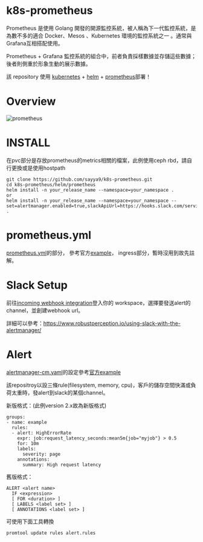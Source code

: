 # k8s-prometheus

Prometheus 是使用 Golang 開發的開源監控系統，被人稱為下一代監控系統，是為數不多的適合 Docker、Mesos 、Kubernetes 環境的監控系統之一 。通常與
Grafana互相搭配使用。

Prometheus + Grafana 監控系統的組合中，前者負責採樣數據並存儲這些數據；後者則側重於形象生動的展示數據。

該 repository 使用 [kubernetes](https://kubernetes.io) + [helm](https://helm.sh/) + [prometheus](https://prometheus.io/)部署！

# Overview
![prometheus](https://prometheus.io/assets/architecture.svg)

INSTALL
=======
在pvc部分是存放prometheus的metrics相關的檔案，此例使用ceph rbd，請自行更換或是使用hostpath

```
git clone https://github.com/sayya9/k8s-prometheus.git
cd k8s-prometheus/helm/prometheus
helm install -n your_release_name --namespace=your_namespace .
or
helm install -n your_release_name --namespace=your_namespace --set=alertmanager.enabled=true,slackApiUrl=https://hooks.slack.com/services/your_webhook .
```

prometheus.yml
=======
[prometheus.yml](https://github.com/sayya9/k8s-prometheus/blob/master/helm/prometheus/templates/prometheus-cm.yaml)的部分，
參考官方[example](https://github.com/prometheus/prometheus/blob/master/documentation/examples/prometheus-kubernetes.yml)，
ingress部分，暫時沒用到故先註解。

Slack Setup
=======

前往[incoming webhook integration](https://my.slack.com/services/new/incoming-webhook)登入你的 workspace，選擇要發送alert的channel，並創建webhook url。

詳細可以參考：https://www.robustperception.io/using-slack-with-the-alertmanager/

Alert
=======
[alertmanager-cm.yaml](https://github.com/sayya9/k8s-prometheus/blob/master/helm/prometheus/templates/alertmanager-cm.yaml)的設定參考[官方example](https://github.com/prometheus/alertmanager/blob/master/doc/examples/simple.yml)

該repositroy以設三條rule(filesystem, memory, cpu)，客戶的儲存空間快滿或負荷太重時，發alert到slack的某個channel。

新版格式：(此例version 2.x故為新版格式)

```
groups:
- name: example
  rules:
  - alert: HighErrorRate
    expr: job:request_latency_seconds:mean5m{job="myjob"} > 0.5
    for: 10m
    labels:
      severity: page
    annotations:
      summary: High request latency
```

舊版格式：
```
ALERT <alert name>
  IF <expression>
  [ FOR <duration> ]
  [ LABELS <label set> ]
  [ ANNOTATIONS <label set> ]
```

可使用下面工具轉換
```
promtool update rules alert.rules
```
